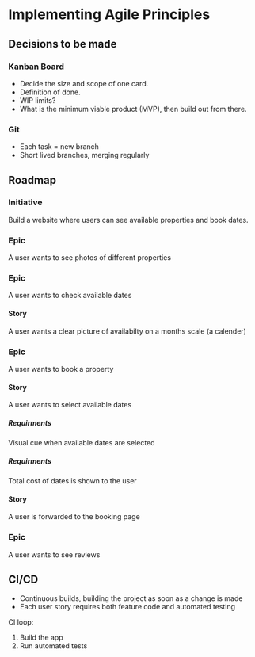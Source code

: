 # Implementing Agile Principles

## Decisions to be made

### Kanban Board

- Decide the size and scope of one card.
- Definition of done.
- WIP limits?
- What is the minimum viable product (MVP), then build out from there.

### Git

- Each task = new branch
- Short lived branches, merging regularly

## Roadmap

### Initiative

Build a website where users can see available properties and book dates.

### Epic

A user wants to see photos of different properties

### Epic

A user wants to check available dates

#### Story

A user wants a clear picture of availabilty on a months scale (a calender)

### Epic

A user wants to book a property

#### Story

A user wants to select available dates

##### Requirments

Visual cue when available dates are selected

##### Requirments

Total cost of dates is shown to the user

#### Story

A user is forwarded to the booking page

### Epic

A user wants to see reviews

## CI/CD

- Continuous builds, building the project as soon as a change is made
- Each user story requires both feature code and automated testing

CI loop:
1. Build the app
2. Run automated tests